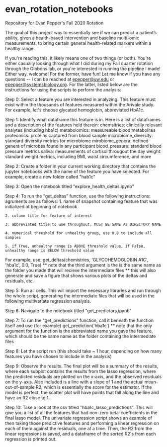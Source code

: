 # evan_rotation_notebooks
Repository for Evan Pepper's Fall 2020 Rotation

The goal of this project was to essentially see if we can predict a patient’s ability, given a health-based intervention and baseline multi-omic measurements, to bring certain general health-related markers within a healthy range.

If you're reading this, it likely means one of two things (or both). You're either casually looking through what I did during my Fall quarter rotation through the Gibbons lab, or you're interested in running the pipeline I made! Either way, welcome! For the former, have fun! Let me know if you have any questions -- I can be reached at epepper@uw.edu or epepper@systemsbiology.org. For the latter, listed below are the instructions for using the scripts to perform the analysis:

Step 0: Select a feature you are interested in analyzing. This feature must exist within the thousands of features measured within the Arivale study. For example, let's choose glycated hemoglobin, abbreviated HbA1c.

Step 1: Identify what dataframe this feature is in. Here is a list of dataframes and a description of the features held therein:
  chemsitries: clinically relevant analytes (including hba1c)
  metabolomics: measureable blood metabolites
  proteomics: proteins captured from blood sample
  microbiome_diversity: standard diversity metrics for microbiome
  mirobiome_genera: defined genera of microbes found in any participant
  blood_pressure: standard blood pressure metrics
  saliva: measurements of cortisol througout the day
  weight: standard weight metrics, including BMI, waist circumference, and more
  
Step 2: Create a folder in your current working directory that contains the jupyter notebooks with the name of the feature you have selected. For example, create a new folder called "hab1c"

Step 3: Open the notebook titled "explore_health_deltas.ipynb"

Step 4: To run the "get_deltas" function, use the following instructions:
  agruments are as follows:
    1. name of snapshot containing feature that was initialized at beginning of notebook
    
    2. column title for feature of interest
    
    3. abbreviated title to use throughout, MUST BE SAME AS DIRECTORY NAME
    
    4. numerical threshold for unhealthy group, use 0.0 to include all samples
    
    5. if True, unhealthy range is ABOVE threshold value, if False, unhealthy range is BELOW threshold value
  
  For example, use: get_deltas(chemistries, 'GLYCOHEMOGLOBIN A1C', 'hba1c', 0.0, True)
  ** note that the third argument is the is the same name as the folder you made that will recieve the intermediate files
  ** this will also generate and save a figure that shows various plots of the deltas and residuals, etc.
    
Step 5: Run all cells. This will import the necessary libraries and run through the whole script, generating the intermediate files that will be used in the following multivariate regression analysis.

Step 6: Navigate to the notebook titled "get_predictors.ipynb"

Step 7: To run the "get_predictions" function, call it beneath the function itself and use (for example) get_prediction('hba1c')
  ** note that the only argument for the function is the abbreviated name you gave the feature, which should be the same name as the folder 
  containing the intermediate files
  
Step 8: Let the script run (this should take ~ 1 hour, depending on how many features you have chosen to include in the analysis)

Step 9: Observe the results. The final plot will be a summary of the results, where each subplot contains the results from the lasso regression, where the predicted residuals are plotted on the x-axis, and the observed residuals on the y-axis. Also included is a line with a slope of 1 and the actual mean-out-of-sample R2, which is essentially the score for the estimator. If the model is perfect, the scatter plot will have points that fall along the line and have an R2 close to 1.

Step 10: Take a look at the csv titled "hba1c_lasso_predictions". This will give you a list of all the features that had non-zero beta-coefficients in the final lasso model. The univariate regression script shows an example of then taking those predictive features and performing a linear regression on each of them against the residuals, one at a time. Then, the R2 from the linear regressions is saved, and a dataframe of the sorted R2's from each regression is printed out.
